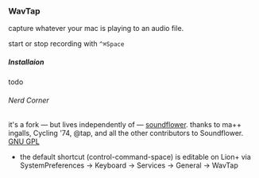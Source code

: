 ### WavTap
capture whatever your mac is playing to an audio file.

start or stop recording with `^⌘Space`

##### Installaion
todo

###### Nerd Corner
it's a fork — but lives independently of — [soundflower](https://github.com/tap/Soundflower).
thanks to ma++ ingalls, Cycling '74, @tap, and all the other contributors to Soundflower.
[GNU GPL](http://www.gnu.org/copyleft/gpl.html)

- the default shortcut (control-command-space) is editable on Lion+ via SystemPreferences -> Keyboard -> Services -> General -> WavTap
